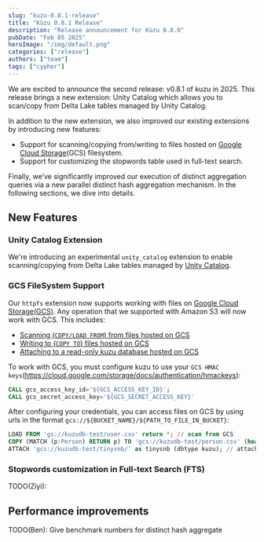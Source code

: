 ```yaml
---
slug: "kuzu-0.8.1-release"
title: "Kùzu 0.8.1 Release"
description: "Release announcement for Kùzu 0.8.0"
pubDate: "Feb 05 2025"
heroImage: "/img/default.png"
categories: ["release"]
authors: ["team"]
tags: ["cypher"]
---
```


We are excited to announce the second release: v0.8.1 of kuzu in 2025. This release brings a new extension: Unity Catalog which allows you to scan/copy from Delta Lake tables managed by Unity Catalog.

In addition to the new extension, we also improved our existing extensions by introducing new features:
- Support for scanning/copying from/writing to files hosted on [Google Cloud Storage](https://cloud.google.com/storage)(GCS) filesystem.
- Support for customizing the stopwords table used in full-text search.

Finally, we’ve significantly improved our execution of distinct aggregation queries via a new parallel distinct hash aggregation mechanism.
In the following sections, we dive into details.

## New Features

### Unity Catalog Extension
We're introducing an experimental `unity_catalog` extension to enable scanning/copying from Delta Lake tables managed by [Unity Catalog](https://www.unitycatalog.io/]).

### GCS FileSystem Support
Our `httpfs` extension now supports working with files on [Google Cloud Storage(GCS)](https://cloud.google.com/storage). Any operation that we supported with Amazon S3 will now work with GCS. This includes:
- [Scanning (`COPY/LOAD FROM`) from files hosted on GCS](//docs.kuzudb.com/extensions/httpfs#reading-from-gcs)
- [Writing to (`COPY TO`) files hosted on GCS](//docs.kuzudb.com/extensions/httpfs#uploading-to-gcs)
- [Attaching to a read-only kuzu database hosted on GCS](//docs.kuzudb.com/extensions/attach/kuzu)

To work with GCS, you must configure kuzu to use your `GCS HMAC keys`(https://cloud.google.com/storage/docs/authentication/hmackeys):

```sql
CALL gcs_access_key_id='${GCS_ACCESS_KEY_ID}';
CALL gcs_secret_access_key='${GCS_SECRET_ACCESS_KEY}'
```

After configuring your credentials, you can access files on GCS by using urls in the format `gcs://${BUCKET_NAME}/${PATH_TO_FILE_IN_BUCKET}`:

```sql
LOAD FROM 'gs://kuzudb-test/user.csv' return *; // scan from GCS
COPY (MATCH (p:Person) RETURN p) TO 'gcs://kuzudb-test/person.csv' (header=true); // upload to GCS
ATTACH 'gcs://kuzudb-test/tinysnb/' as tinysnb (dbtype kuzu); // attach remote DB in GCS
```

### Stopwords customization in Full-text Search (FTS)
TODO(Ziyi):

## Performance improvements
TODO(Ben): Give benchmark numbers for distinct hash aggregate
